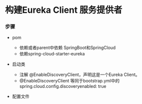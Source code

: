 # 构建Eureka Client 服务提供者

### 步骤
- pom
    - 依赖或者parent中依赖 SpringBoot和SpringCloud
    - 依赖spring-cloud-starter-eureka

- 启动类
    - 注解 @EnableDiscoveryClient，声明这是一个Eureka Client。
    - @EnableDiscoveryClient 等同于bootstrap.yml中的spring.cloud.config.discoveryenabled: true
    
- 配置文件
    